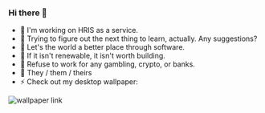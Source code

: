 ### Hi there 👋

- 🔭 I'm working on HRIS as a service.
- 🌱 Trying to figure out the next thing to learn, actually. Any suggestions?
- 👯 Let's the world a better place through software.
- 🌻 If it isn't renewable, it isn't worth building.
- 🌼 Refuse to work for any gambling, crypto, or banks.
- 🦄 They / them / theirs
- ⚡ Check out my desktop wallpaper:

![wallpaper link](https://user-images.githubusercontent.com/6896115/171088438-be715abb-3292-4189-80ba-4beba0583e98.jpg)

